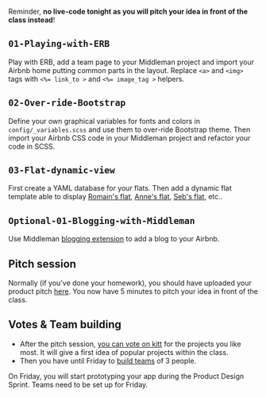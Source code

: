 Reminder, **no live-code tonight as you will pitch your idea in front of the class instead**!

## `01-Playing-with-ERB`

Play with ERB, add a team page to your Middleman project and import your Airbnb home putting common parts in the layout. Replace `<a>` and `<img>` tags with `<%= link_to >` and `<%= image_tag >` helpers.

## `02-Over-ride-Bootstrap`

Define your own graphical variables for fonts and colors in `config/_variables.scss` and use them to over-ride Bootstrap theme. Then import your Airbnb CSS code in your Middleman project and refactor your code in SCSS.

## `03-Flat-dynamic-view`

First create a YAML database for your flats. Then add a dynamic flat template able to display [Romain's flat](http://lewagon.github.io/middleman-airbnb/flats/romain.html), [Anne's flat](http://lewagon.github.io/middleman-airbnb/flats/anne.html), [Seb's flat](http://lewagon.github.io/middleman-airbnb/flats/seb.html), etc..

## `Optional-01-Blogging-with-Middleman`

Use Middleman [blogging extension](https://middlemanapp.com/basics/blogging/) to add a blog to your Airbnb.

## Pitch session

Normally (if you've done your homework), you should have uploaded your product pitch [here](http://kitt.lewagon.org/camps/<user.batch_slug>/products/pitches). You now have 5 minutes to pitch your idea in front of the class.

## Votes & Team building

- After the pitch session, [you can vote on kitt](http://kitt.lewagon.org/camps/<user.batch_slug>/products/voting) for the projects you like most. It will give a first idea of popular projects within the class.
- Then you have until Friday to [build teams](http://kitt.lewagon.org/camps/<user.batch_slug>/products/voting) of 3 people.

On Friday, you will start prototyping your app during the Product Design Sprint. Teams need to be set up for Friday.
